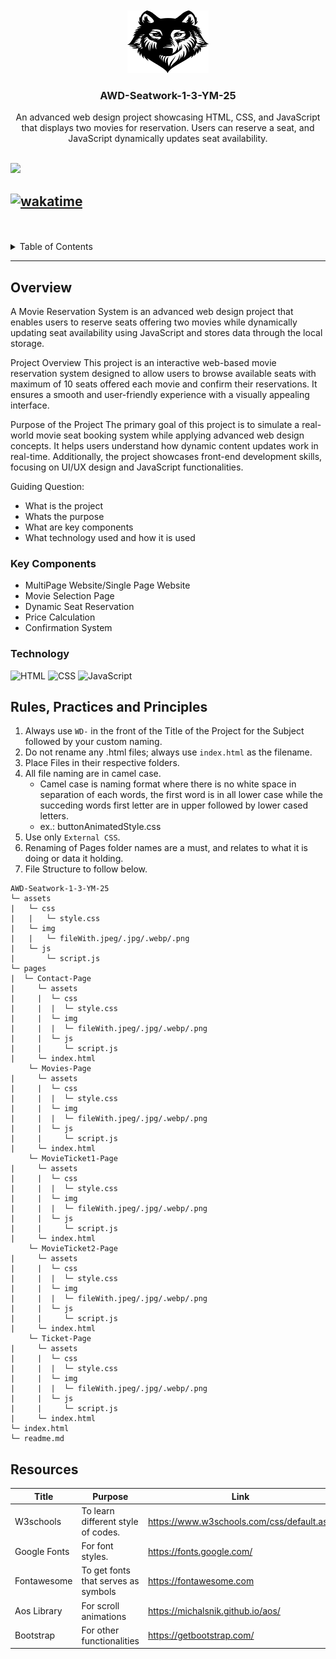 <a name="readme-top">

<br/>

<br />
<div align="center">
  <a href="https://github.com/MPyanga/">
  <!-- TODO: If you want to add logo or banner you can add it here -->
    <img src="./assets/img/pngwing.com (1).png" alt="logo" width="130" height="100">
  </a>
<!-- TODO: Change Title to the name of the title of your Project -->
  <h3 align="center">AWD-Seatwork-1-3-YM-25</h3>
</div>
<!-- TODO: Make a short description -->
<div align="center">
An advanced web design project showcasing HTML, CSS, and JavaScript that displays two movies for reservation. Users can reserve a seat, and JavaScript dynamically updates seat availability.
</div>

<br />

<!-- TODO: Change the zyx-0314 into your github username  -->
<!-- TODO: Change the WD-Template-Project into the same name of your folder -->
![](https://visit-counter.vercel.app/counter.png?page=MPyanga/AWD-Seatwork-1-3-YM-25)

[![wakatime](https://wakatime.com/badge/user/018ee676-36ea-4a3c-9a5e-ace3ab3fe8b8/project/f4d9437c-2d4b-4268-9cd7-7d150e282d68.svg)](https://wakatime.com/badge/user/018ee676-36ea-4a3c-9a5e-ace3ab3fe8b8/project/f4d9437c-2d4b-4268-9cd7-7d150e282d68)
---

<br />
<br />

<!-- TODO: If you want to add more layers for your readme -->
<details>
  <summary>Table of Contents</summary>
  <ol>
    <li>
      <a href="#overview">Overview</a>
      <ol>
        <li>
          <a href="#key-components">Key Components</a>
        </li>
        <li>
          <a href="#technology">Technology</a>
        </li>
      </ol>
    </li>
    <li>
      <a href="#rule,-practices-and-principles">Rules, Practices and Principles</a>
    </li>
    <li>
      <a href="#resources">Resources</a>
    </li>
  </ol>
</details>

---

## Overview

<!-- TODO: To be changed -->
<!-- The following are just sample -->
A Movie Reservation System is an advanced web design project that enables users to reserve seats offering two movies while dynamically updating seat availability using JavaScript and stores data through the local storage.

Project Overview
This project is an interactive web-based movie reservation system designed to allow users to browse available seats with maximum of 10 seats offered each movie and confirm their reservations. It ensures a smooth and user-friendly experience with a visually appealing interface.

Purpose of the Project
The primary goal of this project is to simulate a real-world movie seat booking system while applying advanced web design concepts. It helps users understand how dynamic content updates work in real-time. Additionally, the project showcases front-end development skills, focusing on UI/UX design and JavaScript functionalities.

Guiding Question:
- What is the project
- Whats the purpose
- What are key components
- What technology used and how it is used

### Key Components
<!-- TODO: List of Key Components -->
<!-- The following are just sample -->
- MultiPage Website/Single Page Website
- Movie Selection Page
- Dynamic Seat Reservation
- Price Calculation 
- Confirmation System 


### Technology
<!-- TODO: List of Technology Used -->
![HTML](https://img.shields.io/badge/HTML-E34F26?style=for-the-badge&logo=html5&logoColor=white)
![CSS](https://img.shields.io/badge/CSS-1572B6?style=for-the-badge&logo=css3&logoColor=white)
![JavaScript](https://img.shields.io/badge/JavaScript-F7DF1E?style=for-the-badge&logo=javascript&logoColor=white)

## Rules, Practices and Principles
1. Always use `WD-` in the front of the Title of the Project for the Subject followed by your custom naming.
2. Do not rename any .html files; always use `index.html` as the filename.
3. Place Files in their respective folders.
4. All file naming are in camel case.
   - Camel case is naming format where there is no white space in separation of each words, the first word is in all lower case while the succeding words first letter are in upper followed by lower cased letters.
   - ex.: buttonAnimatedStyle.css
5. Use only `External CSS`.
6. Renaming of Pages folder names are a must, and relates to what it is doing or data it holding.
7. File Structure to follow below.

```
AWD-Seatwork-1-3-YM-25
└─ assets
|   └─ css
|   |   └─ style.css
|   └─ img
|   |   └─ fileWith.jpeg/.jpg/.webp/.png
|   └─ js
|       └─ script.js
└─ pages
|  └─ Contact-Page
|     └─ assets
|     |  └─ css
|     |  |  └─ style.css
|     |  └─ img
|     |  |  └─ fileWith.jpeg/.jpg/.webp/.png
|     |  └─ js
|     |     └─ script.js
|     └─ index.html
    └─ Movies-Page
|     └─ assets
|     |  └─ css
|     |  |  └─ style.css
|     |  └─ img
|     |  |  └─ fileWith.jpeg/.jpg/.webp/.png
|     |  └─ js
|     |     └─ script.js
|     └─ index.html
    └─ MovieTicket1-Page
|     └─ assets
|     |  └─ css
|     |  |  └─ style.css
|     |  └─ img
|     |  |  └─ fileWith.jpeg/.jpg/.webp/.png
|     |  └─ js
|     |     └─ script.js
|     └─ index.html
    └─ MovieTicket2-Page
|     └─ assets
|     |  └─ css
|     |  |  └─ style.css
|     |  └─ img
|     |  |  └─ fileWith.jpeg/.jpg/.webp/.png
|     |  └─ js
|     |     └─ script.js
|     └─ index.html
    └─ Ticket-Page
|     └─ assets
|     |  └─ css
|     |  |  └─ style.css
|     |  └─ img
|     |  |  └─ fileWith.jpeg/.jpg/.webp/.png
|     |  └─ js
|     |     └─ script.js
|     └─ index.html
└─ index.html
└─ readme.md
```

## Resources

<!-- TODO: Add References -->
| Title | Purpose | Link |
|-|-|-|
| W3schools | To learn different style of codes. | https://www.w3schools.com/css/default.asp |
| Google Fonts | For font styles.	| https://fonts.google.com/ |
| Fontawesome | To get fonts that serves as symbols | https://fontawesome.com |
| Aos Library | For scroll animations | https://michalsnik.github.io/aos/ |
| Bootstrap | For other functionalities	 | https://getbootstrap.com/ |
